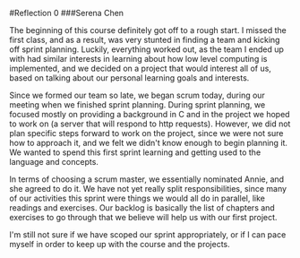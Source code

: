 #Reflection 0
###Serena Chen

The beginning of this course definitely got off to a rough start. I missed the first class, and as a result, was very stunted in finding a team and kicking off sprint planning. Luckily, everything worked out, as the team I ended up with had similar interests in learning about how low level computing is implemented, and we decided on a project that would interest all of us, based on talking about our personal learning goals and interests.

Since we formed our team so late, we began scrum today, during our meeting when we finished sprint planning. During sprint planning, we focused mostly on providing a background in C and in the project we hoped to work on (a server that will respond to http requests). However, we did not plan specific steps forward to work on the project, since we were not sure how to approach it, and we felt we didn't know enough to begin planning it. We wanted to spend this first sprint learning and getting used to the language and concepts.

In terms of choosing a scrum master, we essentially nominated Annie, and she agreed to do it. We have not yet really split responsibilities, since many of our activities this sprint were things we would all do in parallel, like readings and exercises. Our backlog is basically the list of chapters and exercises to go through that we believe will help us with our first project.

I'm still not sure if we have scoped our sprint appropriately, or if I can pace myself in order to keep up with the course and the projects.